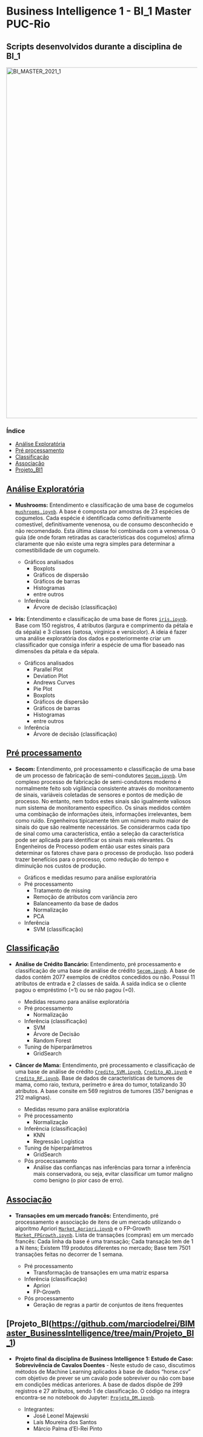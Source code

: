 # Business Intelligence 1 - BI_1 Master PUC-Rio
## Scripts desenvolvidos durante a disciplina de BI_1
<img width="924" alt="BI_MASTER_2021_1" src="https://user-images.githubusercontent.com/7377875/132598490-a41fe6b3-8e46-4bf9-ae2f-4b43ede0182a.PNG"></img>
### Índice
  
- [Análise Exploratória](#analise-exploratoria)
- [Pré processamento](#pre-processamento)
- [Classificação](#classificacao)
- [Associação](#associação)
- [Projeto_BI1](#projeto)

<h2 id="analise-exploratoria">
  
[Análise Exploratória](https://github.com/marciodelrei/BIMaster_DataMining/tree/main/01_An%C3%A1liseExplorat%C3%B3ria)
  
</h2>

  - **Mushrooms:** Entendimento e classificação de uma base de cogumelos [`mushrooms.ipynb`](https://github.com/marciodelrei/BIMaster_DataMining/tree/main/01_An%C3%A1liseExplorat%C3%B3ria/mushroom.ipynb). A base é composta por amostras de 23 espécies de cogumelos. Cada espécie é identificada como definitivamente comestível, definitivamente venenosa, ou de consumo desconhecido e não recomendado. Esta última classe foi combinada com a venenosa. O guia (de onde foram retiradas as características dos cogumelos) afirma claramente que não existe uma regra simples para determinar a comestibilidade de um cogumelo.
    - Gráficos analisados
      - Boxplots
      - Gráficos de dispersão
      - Gráficos de barras
      - Histogramas
      - entre outros
    - Inferência
      - Árvore de decisão (classificação)
      
  - **Iris:** Entendimento e classificação de uma base de flores [`iris.ipynb`](https://github.com/marciodelrei/BIMaster_DataMining/tree/main/01_An%C3%A1liseExplorat%C3%B3ria/iris.ipynb). Base com 150 registros, 4 atributos (largura e comprimento da pétala e da sépala) e 3 classes (setosa, virginica e versicolor). A ideia é fazer uma análise exploratória dos dados e posteriormente criar um classificador que consiga inferir a espécie de uma flor baseado nas dimensões da pétala e da sépala.
    - Gráficos analisados
      - Parallel Plot
      - Deviation Plot
      - Andrews Curves
      - Pie Plot
      - Boxplots
      - Gráficos de dispersão
      - Gráficos de barras
      - Histogramas
      - entre outros
    - Inferência
      - Árvore de decisão (classificação)


<h2 id="pre-processamento">
  
[Pré processamento](https://github.com/marciodelrei/BIMaster_DataMining/tree/main/02_Pr%C3%A9Processamento)
  
</h2>

  - **Secom:** Entendimento, pré processamento e classificação de uma base de um processo de fabricação de semi-condutores [`Secom.ipynb`](https://github.com/marciodelrei/BIMaster_DataMining/tree/main/02_Pr%C3%A9Processamento/Secom.ipynb). Um complexo processo de fabricação de semi-condutores moderno é normalmente feito sob vigilância consistente através do monitoramento de sinais, variáveis coletadas de sensores e pontos de medição de processo. No entanto, nem todos estes sinais são igualmente valiosos num sistema de monitoramento específico. Os sinais medidos contêm uma combinação de informações úteis, informações irrelevantes, bem como ruído. Engenheiros tipicamente têm um número muito maior de sinais do que são realmente necessários. Se considerarmos cada tipo de sinal como uma característica, então a seleção da característica pode ser aplicada para identificar os sinais mais relevantes. Os Engenheiros de Processo podem então usar estes sinais para determinar os fatores chave para o processo de produção. Isso poderá trazer benefícios para o processo, como redução do tempo e diminuição nos custos de produção.
  
    - Gráficos e medidas resumo para análise exploratória      
    - Pré processamento
      - Tratamento de missing
      - Remoção de atributos com variância zero
      - Balanceamento da base de dados
      - Normalização
      - PCA
    - Inferência
      - SVM (classificação)

<h2 id="classificacao">
  
[Classificação](https://github.com/marciodelrei/BIMaster_DataMining/tree/main/03_Classifica%C3%A7%C3%A3o)
  
</h2>

 - **Análise de Crédito Bancário:** Entendimento, pré processamento e classificação de uma base de análise de crédito [`Secom.ipynb`](https://github.com/marciodelrei/BIMaster_DataMining/tree/main/03_Classifica%C3%A7%C3%A3o/Secom.ipynb). A base de dados contém 2077 exemplos de créditos concedidos ou não. Possui 11 atributos de entrada e 2 classes de saída. A saída indica se o cliente pagou o empréstimo (=1) ou se não pagou (=0). 
 
    - Medidas resumo para análise exploratória      
    - Pré processamento
      - Normalização
    - Inferência (classificação)
      - SVM
      - Árvore de Decisão
      - Random Forest
    - Tuning de hiperparâmetros
      - GridSearch


 - **Câncer de Mama:** Entendimento, pré processamento e classificação de uma base de análise de crédito [`Credito_SVM.ipynb`](https://github.com/marciodelrei/BIMaster_DataMining/tree/main/03_Classifica%C3%A7%C3%A3o/Credito_SVM.ipynb), [`Credito_AD.ipynb`](https://github.com/marciodelrei/BIMaster_DataMining/tree/main/03_Classifica%C3%A7%C3%A3o/Credito_AD.ipynb) e [`Credito_RF.ipynb`](https://github.com/marciodelrei/BIMaster_DataMining/tree/main/03_Classifica%C3%A7%C3%A3o/Credito_RF.ipynb). Base de dados de características de tumores de mama, como raio, textura, perímetro e área do tumor, totalizando 30 atributos. A base consite em 569 registros de tumores (357 benignas e 212 malignas).
 
    - Medidas resumo para análise exploratória      
    - Pré processamento
      - Normalização
    - Inferência (classificação)
      - KNN
      - Regressão Logística
    - Tuning de hiperparâmetros
      - GridSearch
    - Pós procecssamento
      - Análise das confianças nas inferências para tornar a inferência mais conservadora, ou seja, evitar classificar um tumor maligno como benigno (o pior caso de erro).


<h2 id="associacao">
  
[Associação](https://github.com/marciodelrei/BIMaster_DataMining/tree/main/04_Associa%C3%A7%C3%A3o)
  
</h2>

 - **Transações em um mercado francês:** Entendimento, pré processamento e associação de itens de um mercado utilizando o algoritmo Apriori [`Market_Apriori.ipynb`](https://github.com/marciodelrei/BIMaster_DataMining/tree/main/04_Associa%C3%A7%C3%A3o/Market_Apriori.ipynb) e o FP-Growth [`Market_FPGrowth.ipynb`](https://github.com/marciodelrei/BIMaster_DataMining/tree/main/04_Associa%C3%A7%C3%A3o/Market_FPGrowth.ipynb). Lista de transações (compras) em um mercado francês: Cada linha da base é uma transação; Cada transação tem de 1 a N itens; Existem 119 produtos diferentes no mercado; Base tem 7501 transações feitas no decorrer de 1 semana.
 
    - Pré processamento
      - Transformação de transações em uma matriz esparsa
    - Inferência (classificação)
      - Apriori
      - FP-Growth
    - Pós processamento
      - Geração de regras a partir de conjuntos de itens frequentes

<h2 id="projeto">
  
[Projeto_BI(https://github.com/marciodelrei/BIMaster_BusinessIntelligence/tree/main/Projeto_BI_1)
  
</h2>

 - **Projeto final da disciplina de Business Intelligence 1: Estudo de Caso: Sobrevivência de Cavalos Doentes** - Neste estudo de caso, discutimos métodos de Machine Learning aplicados à base de dados “horse.csv” com objetivo de prever se um cavalo pode sobreviver ou não com base em condições médicas anteriores. A base de dados dispõe de 299 registros e 27 atributos, sendo 1 de classificação. O código na íntegra encontra-se no notebook do Jupyter: [`Projeto_DM.ipynb`](https://github.com/marciodelrei/BIMaster_DataMining/tree/main/Projeto_DM/Projeto_DM.ipynb).
   
    - Integrantes:
      - José Leonel Majewski
      - Laís Moureira dos Santos
      - Márcio Palma d’El-Rei Pinto

